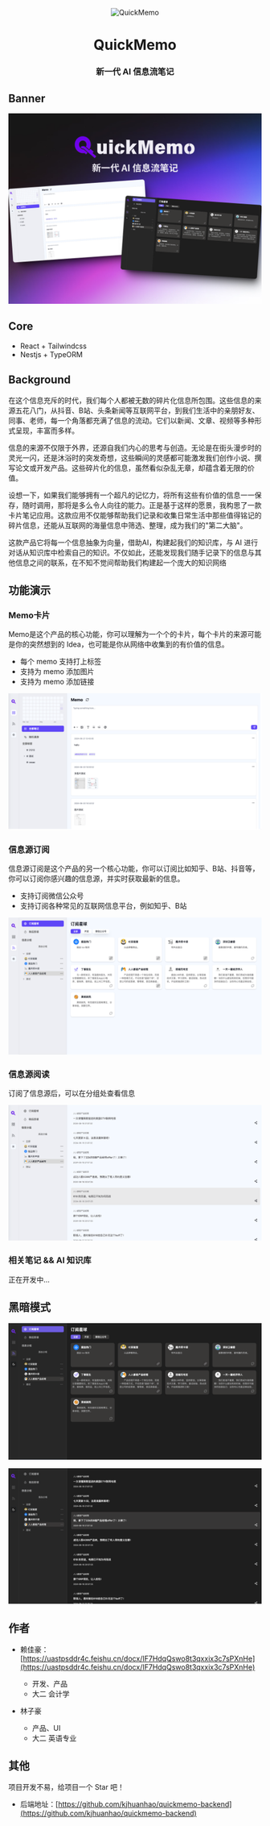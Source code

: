 <p align="center">
<img src="https://s21.ax1x.com/2024/06/21/pkDdutO.png" alt="QuickMemo" width="100">
</p>
<h1 align="center">QuickMemo</h1>
<h3 align="center">新一代 AI 信息流笔记</h2>

## Banner

![](./img/text-banner.png)

## Core
- React + Tailwindcss
- Nestjs + TypeORM

## Background

在这个信息充斥的时代，我们每个人都被无数的碎片化信息所包围。这些信息的来源五花八门，从抖音、B站、头条新闻等互联网平台，到我们生活中的亲朋好友、同事、老师，每一个角落都充满了信息的流动。它们以新闻、文章、视频等多种形式呈现，丰富而多样。

信息的来源不仅限于外界，还源自我们内心的思考与创造。无论是在街头漫步时的灵光一闪，还是沐浴时的突发奇想，这些瞬间的灵感都可能激发我们创作小说、撰写论文或开发产品。这些碎片化的信息，虽然看似杂乱无章，却蕴含着无限的价值。

设想一下，如果我们能够拥有一个超凡的记忆力，将所有这些有价值的信息一一保存，随时调用，那将是多么令人向往的能力。正是基于这样的愿景，我构思了一款卡片笔记应用。这款应用不仅能够帮助我们记录和收集日常生活中那些值得铭记的碎片信息，还能从互联网的海量信息中筛选、整理，成为我们的"第二大脑"。

这款产品它将每一个信息抽象为向量，借助AI，构建起我们的知识库，与 AI 进行对话从知识库中检索自己的知识。不仅如此，还能发现我们随手记录下的信息与其他信息之间的联系，在不知不觉间帮助我们构建起一个庞大的知识网络

## 功能演示
### Memo卡片

Memo是这个产品的核心功能，你可以理解为一个个的卡片，每个卡片的来源可能是你的突然想到的 Idea，也可能是你从网络中收集到的有价值的信息。

- 每个 memo 支持打上标签
- 支持为 memo 添加图片
- 支持为 memo 添加链接

![](./img/memo.png)

### 信息源订阅

信息源订阅是这个产品的另一个核心功能，你可以订阅比如知乎、B站、抖音等，你可以订阅你感兴趣的信息源，并实时获取最新的信息。

- 支持订阅微信公众号
- 支持订阅各种常见的互联网信息平台，例如知乎、B站

![](./img/rss.png)

### 信息源阅读

订阅了信息源后，可以在分组处查看信息

![](./img/rssInfo.png)

### 相关笔记 && AI 知识库

正在开发中...

## 黑暗模式
![](./img/dark.png)


![](./img/dark2.png) 

## 作者

- 赖佳豪：[https://uastpsddr4c.feishu.cn/docx/IF7HdqQswo8t3qxxix3c7sPXnHe](https://uastpsddr4c.feishu.cn/docx/IF7HdqQswo8t3qxxix3c7sPXnHe)
  - 开发、产品 
  - 大二 会计学  


- 林子豪
  - 产品、UI 
  - 大二 英语专业 

## 其他
项目开发不易，给项目一个 Star 吧！

- 后端地址：[https://github.com/kjhuanhao/quickmemo-backend](https://github.com/kjhuanhao/quickmemo-backend)